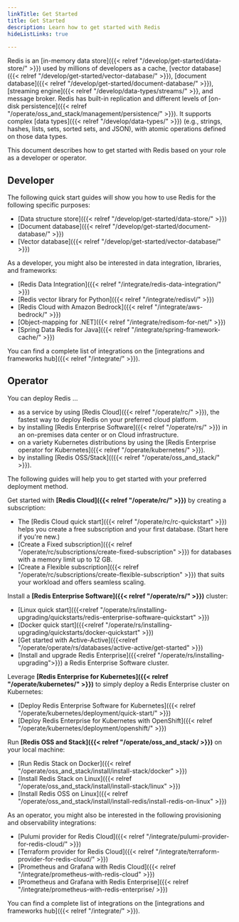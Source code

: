 ```yaml
---
linkTitle: Get Started
title: Get Started
description: Learn how to get started with Redis
hideListLinks: true
         
---
```

Redis is an [in-memory data store]({{< relref "/develop/get-started/data-store/" >}}) used by millions of developers as a cache, [vector database]({{< relref "/develop/get-started/vector-database/" >}}), [document database]({{< relref "/develop/get-started/document-database/" >}}), [streaming engine]({{< relref "/develop/data-types/streams/" >}}, and message broker. Redis has built-in replication and different levels of [on-disk persistence]({{< relref "/operate/oss_and_stack/management/persistence/" >}}). It supports complex [data types]({{< relref "/develop/data-types/" >}}) (e.g., strings, hashes, lists, sets, sorted sets, and JSON), with atomic operations defined on those data types.

This document describes how to get started with Redis based on your role as a developer or operator. 

## Developer

The following quick start guides will show you how to use Redis for the following specific purposes:

- [Data structure store]({{< relref "/develop/get-started/data-store/" >}})
- [Document database]({{< relref "/develop/get-started/document-database/" >}})
- [Vector database]({{< relref "/develop/get-started/vector-database/" >}})

As a developer, you might also be interested in data integration, libraries, and frameworks:

- [Redis Data Integration]({{< relref "/integrate/redis-data-integration/" >}})
- [Redis vector library for Python]({{< relref "/integrate/redisvl/" >}})
- [Redis Cloud with Amazon Bedrock]({{< relref "/integrate/aws-bedrock/" >}})
- [Object-mapping for .NET]({{< relref "/integrate/redisom-for-net/" >}})
- [Spring Data Redis for Java]({{< relref "/integrate/spring-framework-cache/" >}})

You can find a complete list of integrations on the [integrations and frameworks hub]({{< relref "/integrate/" >}}).


## Operator 

You can deploy Redis ...

- as a service by using [Redis Cloud]({{< relref "/operate/rc/" >}}), the fastest way to deploy Redis on your preferred cloud platform.
- by installing [Redis Enterprise Software]({{< relref "/operate/rs/" >}}) in an on-premises data center or on Cloud infrastructure.
- on a variety Kubernetes distributions by using the [Redis Enterprise operator for Kubernetes]({{< relref "/operate/kubernetes/" >}}).
- by installing [Redis OSS/Stack](({{< relref "/operate/oss_and_stack/" >}}).

The following guides will help you to get started with your preferred deployment method.

Get started with **[Redis Cloud]({{< relref "/operate/rc/" >}})** by creating a subscription:

- The [Redis Cloud quick start]({{< relref "/operate/rc/rc-quickstart" >}}) helps you create a free subscription and your first database.  (Start here if you're new.)
- [Create a Fixed subscription]({{< relref "/operate/rc/subscriptions/create-fixed-subscription" >}}) for databases with a memory limit up to 12 GB.
- [Create a Flexible subscription]({{< relref "/operate/rc/subscriptions/create-flexible-subscription" >}}) that suits your workload and offers seamless scaling.

Install a **[Redis Enterprise Software]({{< relref "/operate/rs/" >}})** cluster:

- [Linux quick start]({{<relref "/operate/rs/installing-upgrading/quickstarts/redis-enterprise-software-quickstart" >}})
- [Docker quick start]({{<relref "/operate/rs/installing-upgrading/quickstarts/docker-quickstart" >}})
- [Get started with Active-Active]({{<relref "/operate/operate/rs/databases/active-active/get-started" >}})
- [Install and upgrade Redis Enterprise]({{<relref "/operate/rs/installing-upgrading">}}) a Redis Enterprise Software cluster.

Leverage **[Redis Enterprise for Kubernetes]({{< relref "/operate/kubernetes/" >}})** to simply deploy a Redis Enterprise cluster on Kubernetes:

- [Deploy Redis Enterprise Software for Kubernetes]({{< relref "/operate/kubernetes/deployment/quick-start/" >}})
- [Deploy Redis Enterprise for Kubernetes with OpenShift]({{< relref "/operate/kubernetes/deployment/openshift/" >}})

Run **[Redis OSS and Stack]({{< relref "/operate/oss_and_stack/ >}})** on your local machine:

- [Run Redis Stack on Docker]({{< relref "/operate/oss_and_stack/install/install-stack/docker" >}})
- [Install Redis Stack on Linux]({{< relref "/operate/oss_and_stack/install/install-stack/linux" >}})
- [Install Redis OSS on Linux]({{< relref "/operate/oss_and_stack/install/install-redis/install-redis-on-linux" >}})

As an operator, you might also be interested in the following provisioning and observability integrations: 

- [Pulumi provider for Redis Cloud]({{< relref "/integrate/pulumi-provider-for-redis-cloud/" >}})
- [Terraform provider for Redis Cloud]({{< relref "/integrate/terraform-provider-for-redis-cloud/" >}})
- [Prometheus and Grafana with Redis Cloud]({{< relref "/integrate/prometheus-with-redis-cloud" >}})
- [Prometheus and Grafana with Redis Enterprise]({{< relref "/integrate/prometheus-with-redis-enterprise/ >}})

You can find a complete list of integrations on the [integrations and frameworks hub]({{< relref "/integrate/" >}}).
